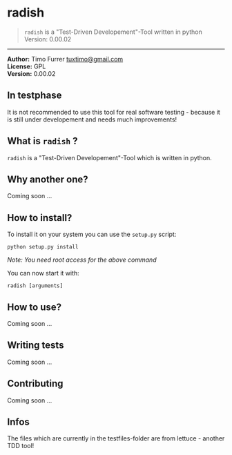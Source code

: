 # radish
> `radish` is a "Test-Driven Developement"-Tool written in python
> Version: 0.00.02

***

**Author:** Timo Furrer <tuxtimo@gmail.com><br />
**License:** GPL<br />
**Version:** 0.00.02<br />

## In testphase
It is not recommended to use this tool for real software testing - because it is still under developement and needs much improvements!

## What is `radish` ?
`radish` is a "Test-Driven Developement"-Tool which is written in python.

## Why another one?
Coming soon ...

## How to install?
To install it on your system you can use the `setup.py` script:

    python setup.py install

*Note: You need root access for the above command* <br />

You can now start it with:

    radish [arguments]

## How to use?
Coming soon ...

## Writing tests
Coming soon ...

## Contributing
Coming soon ...

## Infos
The files which are currently in the testfiles-folder are from lettuce - another TDD tool!

